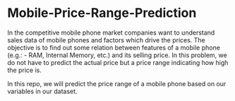 # Mobile-Price-Range-Prediction
In the competitive mobile phone market companies want to understand sales data of mobile phones and factors which drive the prices. The objective is to find out some relation between features of a mobile phone (e.g.: - RAM, Internal Memory, etc.) and its selling price. In this problem, we do not have to predict the actual price but a price range indicating how high the price is.

In this repo, we will predict the price range of a mobile phone based on our variables in our dataset.
